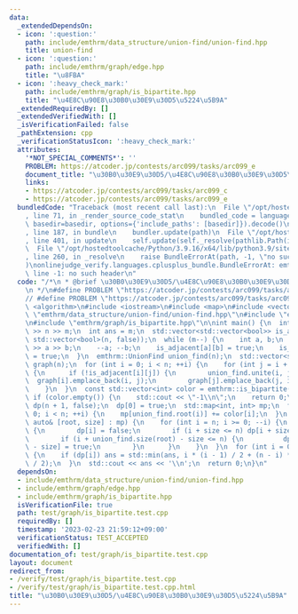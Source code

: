 ```yaml
---
data:
  _extendedDependsOn:
  - icon: ':question:'
    path: include/emthrm/data_structure/union-find/union-find.hpp
    title: union-find
  - icon: ':question:'
    path: include/emthrm/graph/edge.hpp
    title: "\u8FBA"
  - icon: ':heavy_check_mark:'
    path: include/emthrm/graph/is_bipartite.hpp
    title: "\u4E8C\u90E8\u30B0\u30E9\u30D5\u5224\u5B9A"
  _extendedRequiredBy: []
  _extendedVerifiedWith: []
  _isVerificationFailed: false
  _pathExtension: cpp
  _verificationStatusIcon: ':heavy_check_mark:'
  attributes:
    '*NOT_SPECIAL_COMMENTS*': ''
    PROBLEM: https://atcoder.jp/contests/arc099/tasks/arc099_e
    document_title: "\u30B0\u30E9\u30D5/\u4E8C\u90E8\u30B0\u30E9\u30D5\u5224\u5B9A"
    links:
    - https://atcoder.jp/contests/arc099/tasks/arc099_c
    - https://atcoder.jp/contests/arc099/tasks/arc099_e
  bundledCode: "Traceback (most recent call last):\n  File \"/opt/hostedtoolcache/Python/3.9.16/x64/lib/python3.9/site-packages/onlinejudge_verify/documentation/build.py\"\
    , line 71, in _render_source_code_stat\n    bundled_code = language.bundle(stat.path,\
    \ basedir=basedir, options={'include_paths': [basedir]}).decode()\n  File \"/opt/hostedtoolcache/Python/3.9.16/x64/lib/python3.9/site-packages/onlinejudge_verify/languages/cplusplus.py\"\
    , line 187, in bundle\n    bundler.update(path)\n  File \"/opt/hostedtoolcache/Python/3.9.16/x64/lib/python3.9/site-packages/onlinejudge_verify/languages/cplusplus_bundle.py\"\
    , line 401, in update\n    self.update(self._resolve(pathlib.Path(included), included_from=path))\n\
    \  File \"/opt/hostedtoolcache/Python/3.9.16/x64/lib/python3.9/site-packages/onlinejudge_verify/languages/cplusplus_bundle.py\"\
    , line 260, in _resolve\n    raise BundleErrorAt(path, -1, \"no such header\"\
    )\nonlinejudge_verify.languages.cplusplus_bundle.BundleErrorAt: emthrm/data_structure/union-find/union-find.hpp:\
    \ line -1: no such header\n"
  code: "/*\n * @brief \u30B0\u30E9\u30D5/\u4E8C\u90E8\u30B0\u30E9\u30D5\u5224\u5B9A\
    \n */\n#define PROBLEM \"https://atcoder.jp/contests/arc099/tasks/arc099_e\"\n\
    // #define PROBLEM \"https://atcoder.jp/contests/arc099/tasks/arc099_c\"\n\n#include\
    \ <algorithm>\n#include <iostream>\n#include <map>\n#include <vector>\n\n#include\
    \ \"emthrm/data_structure/union-find/union-find.hpp\"\n#include \"emthrm/graph/edge.hpp\"\
    \n#include \"emthrm/graph/is_bipartite.hpp\"\n\nint main() {\n  int n, m;\n  std::cin\
    \ >> n >> m;\n  int ans = m;\n  std::vector<std::vector<bool>> is_adjacent(n,\
    \ std::vector<bool>(n, false));\n  while (m--) {\n    int a, b;\n    std::cin\
    \ >> a >> b;\n    --a; --b;\n    is_adjacent[a][b] = true;\n    is_adjacent[b][a]\
    \ = true;\n  }\n  emthrm::UnionFind union_find(n);\n  std::vector<std::vector<emthrm::Edge<bool>>>\
    \ graph(n);\n  for (int i = 0; i < n; ++i) {\n    for (int j = i + 1; j < n; ++j)\
    \ {\n      if (!is_adjacent[i][j]) {\n        union_find.unite(i, j);\n      \
    \  graph[i].emplace_back(i, j);\n        graph[j].emplace_back(j, i);\n      }\n\
    \    }\n  }\n  const std::vector<int> color = emthrm::is_bipartite(graph);\n \
    \ if (color.empty()) {\n    std::cout << \"-1\\n\";\n    return 0;\n  }\n  std::vector<bool>\
    \ dp(n + 1, false);\n  dp[0] = true;\n  std::map<int, int> mp;\n  for (int i =\
    \ 0; i < n; ++i) {\n    mp[union_find.root(i)] += color[i];\n  }\n  for (const\
    \ auto& [root, size] : mp) {\n    for (int i = n; i >= 0; --i) {\n      if (dp[i])\
    \ {\n        dp[i] = false;\n        if (i + size <= n) dp[i + size] = true;\n\
    \        if (i + union_find.size(root) - size <= n) {\n          dp[i + union_find.size(root)\
    \ - size] = true;\n        }\n      }\n    }\n  }\n  for (int i = 0; i <= n; ++i)\
    \ {\n    if (dp[i]) ans = std::min(ans, i * (i - 1) / 2 + (n - i) * (n - i - 1)\
    \ / 2);\n  }\n  std::cout << ans << '\\n';\n  return 0;\n}\n"
  dependsOn:
  - include/emthrm/data_structure/union-find/union-find.hpp
  - include/emthrm/graph/edge.hpp
  - include/emthrm/graph/is_bipartite.hpp
  isVerificationFile: true
  path: test/graph/is_bipartite.test.cpp
  requiredBy: []
  timestamp: '2023-02-23 21:59:12+09:00'
  verificationStatus: TEST_ACCEPTED
  verifiedWith: []
documentation_of: test/graph/is_bipartite.test.cpp
layout: document
redirect_from:
- /verify/test/graph/is_bipartite.test.cpp
- /verify/test/graph/is_bipartite.test.cpp.html
title: "\u30B0\u30E9\u30D5/\u4E8C\u90E8\u30B0\u30E9\u30D5\u5224\u5B9A"
---
```

